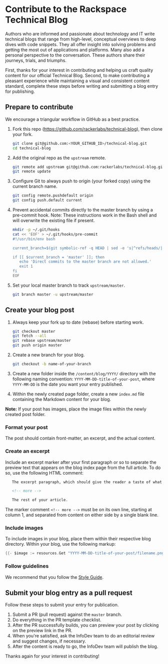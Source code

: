 # Contribute to the Rackspace Technical Blog

Authors who are informed and passionate about technology and IT write technical
blogs that range from high-level, conceptual overviews to deep dives with
code snippets. They all offer insight into solving problems and getting the most
out of applications and platforms. Many also add a personal perspective to the
conversation. These authors share their journeys, trials, and triumphs.

First, thanks for your interest in contributing and helping us craft quality
content for our official Technical Blog. Second, to make contributing
a pleasant experience while maintaining a visual and consistent content standard,
complete these steps before writing and submitting a blog entry for publishing.

## Prepare to contribute

We encourage a triangular workflow in GitHub as a best practice.

1. Fork this repo (https://github.com/rackerlabs/technical-blog), then
   clone your fork.

   ```bash
   git clone git@github.com:<YOUR_GITHUB_ID>/technical-blog.git
   cd technical-blog

1. Add the original repo as the `upstream` remote.

   ```bash
   git remote add upstream git@github.com:rackerlabs/technical-blog.git
   git remote update
   ```

1. Configure Git to always push to origin (your forked copy) using the current branch name.

   ```bash
   git config remote.pushdefault origin
   git config push.default current
   ```

1. Prevent accidental commits directly to the master branch by using a pre-commit hook.
   Note: These instructions work in the Bash shell and will overwrite the existing file if present.

   ```bash
   mkdir -p ~/.git/hooks
   cat << 'EOF' > ~/.git/hooks/pre-commit
   #!/usr/bin/env bash

   current_branch=$(git symbolic-ref -q HEAD | sed -e 's|^refs/heads/||')

   if [[ $current_branch = 'master' ]]; then
      echo 'Direct commits to the master branch are not allowed.'
      exit 1
   fi
   EOF
   ```

1. Set your local master branch to track `upstream/master`.

   ```bash
   git branch master -u upstream/master
   ```

## Create your blog post

1. Always keep your fork up to date (rebase) before starting work.

      ```bash
      git checkout master
      git fetch --all
      git rebase upstream/master
      git push origin master

1. Create a new branch for your blog.

      ```bash
      git checkout -b name-of-your-branch
      ```

1. Create a new folder inside the `/content/blog/YYYY/` directory with the following naming
   convention: `YYYY-MM-DD-title-of-your-post`, where `YYYY-MM-DD` is the date you want your entry
   published.

1. Within the newly created page folder, create a new `index.md` file containing the Markdown content for your blog.

**Note:** If your post has images,  place the image files within the newly created post folder.

### Format your post

The post should contain front-matter, an excerpt, and the actual content.

<!--- update this section when front matter is complete
##### Front-matter

Add Jekyll front-matter (or metadata) to the top of the file you created in
the previous step. for example:

```
---
layout: post
title: "Blog entry title"
date: YYYY-MM-DD 23:59
comments: true
author: Author(s) name(s)
published: true
authorIsRacker: true
#
# The *authorAvatar* and *bio* entires are optional, but include them if you can!
# The avatar must be a hosted image, such as a gravatar.
#
authorAvatar: 'https://www.gravatar.com/avatar/<insert hash for your headshot>'
bio: "<insert a sentence or two about yourself in first or third person>"
categories:
    - This Category
    - That Category
    - Other Category
#
# Use canonical entry if you are republishing a blog from another site, such as
# your personal blog.  Do  NOT republish without the author's explicit permission.
#
canonical: https://original-url.link.com/post-name/
metaTitle:
metaDescription:
ogTitle:
ogDescription:
#
# The following properties are OPTIONAL and affect the text and image that
# appear by default in link previews when sharing blog posts.
#
ogImage:
twitterCreator: "@your_twitter_handle" # NOTE: The quotes are required!
twitterDescription:
twitterTitle:
---
```

**NOTE:** The "ogImage" _must_ be a fully-qualified URL. If you'd like to use an
image asset that is being uploaded as part of your blog post, the pattern for the
final URL is as follows:

  `<rackspace CDN>/<image name>-<sha256 hash>.<image extension>`

Where:

  * `<rackspace CDN>` is `https://657cea1304d5d92ee105-33ee89321dddef28209b83f19f06774f.ssl.cf1.rackcdn.com`
  * `<image name>` is the case-sensitive name of the image _not including the extension_.
  * `<sha256 hash>` is the 64-character hex output from running the command `sha256sum /path/to/image`
  * `<image extension>` is `jpg`, `png`, etc.

Example:

  * `https://657cea1304d5d92ee105-33ee89321dddef28209b83f19f06774f.ssl.cf1.rackcdn.com/default-og-image-46fb3587dedfdf950188fabbddd596d67e6b699374a7f4e36b43046d7a24fd09.jpg`

If you'd like to use an image asset from your post that _shouldn't_ appear in
the post itself, you can include `style="display: none"` on the `<img />` tag
to hide it within the post while triggering the necessary plugin code to ensure
it is made available on the CDN based on the preceding naming convention.

Make sure that the dates in the file name and front-matter match.

Available categories include the following:

- Ansible
- Architecture
- Automation
- AWS
- Azure
- Chef
- Cloud Files
- Cloud Monitoring
- Cloud-networks
- Cloud Servers
- Configuration Management
- Database
- Developers
- DevOps
- Docker
- Events
- General
- Java
- Jclouds
- Jenkins
- Mailgun
- Neutron
- NodeJS
- OpenStack
- Oracle
- Orchestration
- OSAD
- Private Cloud
- Python
- Salesforce
- SDK
- Security
- SQL Server

If no category fits, use *General*.

If you'd like to use a category that is not in the list, please send an email
to infodev@rackspace.com. To avoid being flooded with categories, which might apply
to only one or two blogs, we have automated throttling. However, notify us so
that we can discuss your ideas for a new category.
--->

### Create an excerpt

Include an excerpt marker after your first paragraph or so to separate the
preview text that appears on the blog index page from the full article. To do
so, use the following HTML comment:

```html
   The excerpt paragraph, which should give the reader a taste of what's to come.

   <!-- more -->

   The rest of your article.
```

The marker comment ``<!-- more -->`` must be on its own line, starting at
column 1, and separated from content on either side by a single blank line.

### Include images

To include images in your blog, place them within their respective blog
directory. Within your blog, use the following markup:

```go
{{- $image := resources.Get "YYYY-MM-DD-title-of-your-post/filename.png"-}}
```

### Follow guidelines

We recommend that you follow the [Style Guide](https://developer.rackspace.com/docs/style-guide/).

## Submit your blog entry as a pull request

Follow these steps to submit your entry for publication.

1. Submit a PR (pull request) against the `master` branch.
2. Do everything in the PR template checklist.
3. After the PR successfully builds, you can preview your post by clicking on the preview link in
   the PR.
4. When you're satisfied, ask the InfoDev team to do an editorial review and suggest changes, if
   necessary.
5. After the content is ready to go, the InfoDev team will publish the blog.

Thanks again for your interest in contributing!
